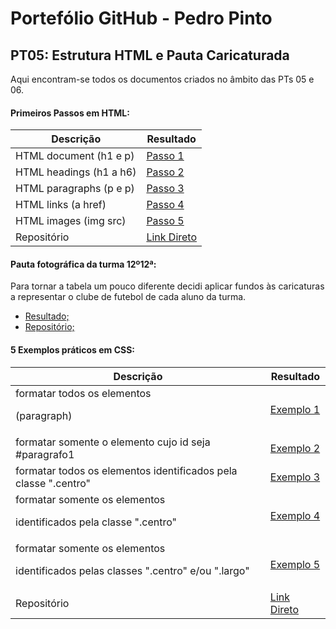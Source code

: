 # Portefólio GitHub - Pedro Pinto

## PT05: Estrutura HTML e Pauta Caricaturada

Aqui encontram-se todos os documentos criados no âmbito das PTs 05 e 06.


#### Primeiros Passos em HTML:

| Descrição | Resultado |
| ------ | ------ |
| HTML document (h1 e p) | [Passo 1][passo1] |
| HTML headings (h1 a h6) | [Passo 2][passo2] |
| HTML paragraphs (p e p) | [Passo 3][passo3] |
| HTML links (a href) | [Passo 4][passo4] |
| HTML images (img src) | [Passo 5][passo5] |
| Repositório | [Link Direto](https://github.com/pedooor/primeiros_passos_html) |

#### Pauta fotográfica da turma 12º12ª:

Para tornar a tabela um pouco diferente decidi aplicar fundos às caricaturas a representar o clube de futebol de cada aluno da turma. 

- [Resultado;](https://pedooor.github.io/pt05_tabela/)
- [Repositório;](https://github.com/pedooor/pt05_tabela)

#### 5 Exemplos práticos em CSS:

| Descrição | Resultado |
| ------ | ------ |
| formatar todos os elementos <p> (paragraph) | [Exemplo 1][exemplo1] |
| formatar somente o elemento cujo id seja #paragrafo1 | [Exemplo 2][exemplo2] |
| formatar todos os elementos identificados pela classe ".centro" | [Exemplo 3][exemplo3] |
| formatar somente os elementos <p> identificados pela classe ".centro" | [Exemplo 4][exemplo4] |
| formatar somente os elementos <p> identificados pelas classes ".centro" e/ou ".largo" | [Exemplo 5][exemplo5] |
| Repositório | [Link Direto](https://github.com/pedooor/primeiros_passos_html)|
  



[passo1]: <https://pedooor.github.io/primeiros_passos_html/documento.html>
[passo2]: <https://pedooor.github.io/primeiros_passos_html/cabecalhos.html>
[passo3]: <https://pedooor.github.io/primeiros_passos_html/paragrafo.html>
[passo4]: <https://pedooor.github.io/primeiros_passos_html/links.html>
[passo5]: <https://pedooor.github.io/primeiros_passos_html/imagem.html>

[exemplo1]: <https://pedooor.github.io/pt06_exemplos/pt06/html/exemplo1.html>
[exemplo2]: <https://pedooor.github.io/pt06_exemplos/pt06/html/exemplo2.html>
[exemplo3]: <https://pedooor.github.io/pt06_exemplos/pt06/html/exemplo3.html>
[exemplo4]: <https://pedooor.github.io/pt06_exemplos/pt06/html/exemplo4.html>
[exemplo5]: <https://pedooor.github.io/pt06_exemplos/pt06/html/exemplo5.html>
